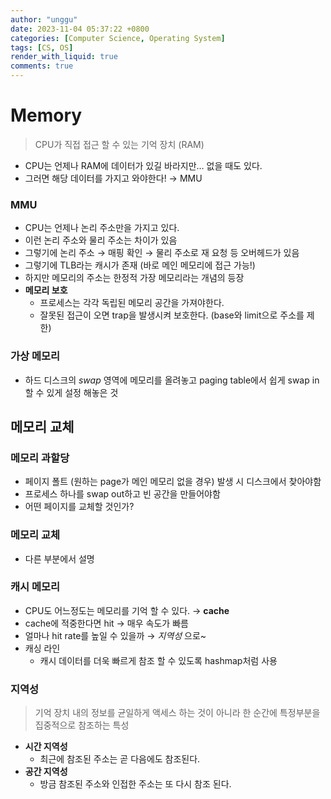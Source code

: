 ```yaml
---
author: "unggu"
date: 2023-11-04 05:37:22 +0800
categories: [Computer Science, Operating System]
tags: [CS, OS]
render_with_liquid: true
comments: true
---
```

# Memory

> CPU가 직접 접근 할 수 있는 기억 장치 (RAM)
> 
- CPU는 언제나 RAM에 데이터가 있길 바라지만… 없을 때도 있다.
- 그러면 해당 데이터를 가지고 와야한다! → MMU

### MMU

- CPU는 언제나 논리 주소만을 가지고 있다.
- 이런 논리 주소와 물리 주소는 차이가 있음
- 그렇기에 논리 주소 → 매핑 확인 → 물리 주소로 재 요청 등 오버헤드가 있음
- 그렇기에 TLB라는 캐시가 존재 (바로 메인 메모리에 접근 가능!)
- 하지만 메모리의 주소는 한정적 가장 메모리라는 개념의 등장
- **메모리 보호**
    - 프로세스는 각각 독립된 메모리 공간을 가져야한다.
    - 잘못된 접근이 오면 trap을 발생시켜 보호한다. (base와 limit으로 주소를 제한)

### 가상 메모리

- 하드 디스크의 *swap* 영역에 메모리를 올려놓고 paging table에서 쉽게 swap in 할 수 있게 설정 해놓은 것

## 메모리 교체

### 메모리 과할당

- 페이지 폴트 (원하는 page가 메인 메모리 없을 경우) 발생 시 디스크에서 찾아야함
- 프로세스 하나를 swap out하고 빈 공간을 만들어야함
- 어떤 페이지를 교체할 것인가?

### 메모리 교체

- 다른 부분에서 설명

### 캐시 메모리

- CPU도 어느정도는 메모리를 기억 할 수 있다. → **cache**
- cache에 적중한다면 hit → 매우 속도가 빠름
- 얼마나 hit rate를 높일 수 있을까 → *지역성* 으로~
- 캐싱 라인
    - 캐시 데이터를 더욱 빠르게 참조 할 수 있도록 hashmap처럼 사용

### 지역성

> 기억 장치 내의 정보를 균일하게 액세스 하는 것이 아니라 한 순간에 특정부분을 집중적으로 참조하는 특성
> 

- **시간 지역성**
    - 최근에 참조된 주소는 곧 다음에도 참조된다.
- **공간 지역성**
    - 방금 참조된 주소와 인접한 주소는 또 다시 참조 된다.